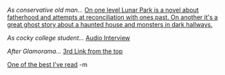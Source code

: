 <em>As conservative old man...</em>
<a href="http://www.chuckpalahniuk.net/features/interviews/breteastonellis/">On one level Lunar Park is a novel about fatherhood and attempts at reconciliation with ones past. On another it's a great ghost story about a haunted house and monsters in dark hallways.</a>

<em>As cocky college student...</em>
<a href="http://wiredforbooks.org/breteastonellis/">Audio Interview</a>

<em>After Glamorama...</em>
<a href="http://www.lannan.org/lf/audio/bookworm/eh/">3rd Link from the top</a>

<a href="http://home.c2i.net/ajohanne/frames_jamieclark.htm">One of the best I've read</a>
-m